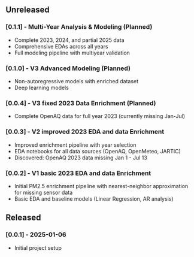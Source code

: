 ## Unreleased

### [0.1.1] - Multi-Year Analysis & Modeling (Planned)
- Complete 2023, 2024, and partial 2025 data
- Comprehensive EDAs across all years
- Full modeling pipeline with multiyear validation

### [0.1.0] - V3 Advanced Modeling (Planned)
- Non-autoregressive models with enriched dataset
- Deep learning models

### [0.0.4] - V3 fixed 2023 Data Enrichment (Planned)
- Complete OpenAQ data for full year 2023 (currently missing Jan-Jul)

### [0.0.3] - V2 improved 2023 EDA and data Enrichment
- Improved enrichment pipeline with year selection
- EDA notebooks for all data sources (OpenAQ, OpenMeteo, JARTIC)
- Discovered: OpenAQ 2023 data missing Jan 1 - Jul 13

### [0.0.2] - V1 basic 2023 EDA and data Enrichment
- Initial PM2.5 enrichment pipeline with nearest-neighbor approximation for missing sensor data
- Basic EDA and baseline models (Linear Regression, AR analysis)

## Released

### [0.0.1] - 2025-01-06
- Initial project setup
